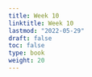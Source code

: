 ```yaml
---
title: Week 10 
linktitle: Week 10
lastmod: "2022-05-29"
draft: false  
toc: false  
type: book  
weight: 20
---
```



